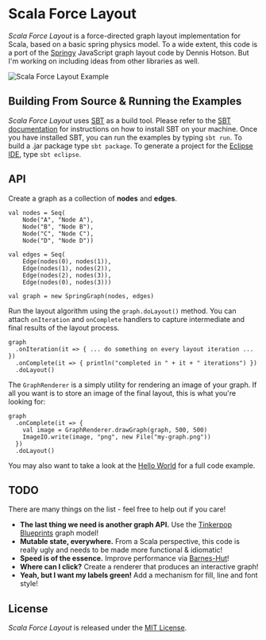 # Scala Force Layout

_Scala Force Layout_ is a force-directed graph layout implementation for Scala, based on a basic spring 
physics model. To a wide extent, this code is a port of the [Springy](http://getspringy.com/) JavaScript 
graph layout code by Dennis Hotson. But I'm working on including ideas from other libraries as well.  

![Scala Force Layout Example](http://github.com/rsimon/scala-force-layout/raw/master/scala-force-layout.png)

## Building From Source & Running the Examples

_Scala Force Layout_ uses [SBT](http://www.scala-sbt.org/) as a build tool. Please refer to the
[SBT documentation](http://www.scala-sbt.org/release/docs/index.html) for instructions on how to
install SBT on your machine. Once you have installed SBT, you can run the examples by typing ``sbt run``. 
To build a .jar package type ``sbt package``. To generate a project for the 
[Eclipse IDE](http://www.eclipse.org/), type ``sbt eclipse``.

## API

Create a graph as a collection of __nodes__ and __edges__.

    val nodes = Seq(
        Node("A", "Node A"),
        Node("B", "Node B"),
        Node("C", "Node C"),
        Node("D", "Node D"))
      
    val edges = Seq(
        Edge(nodes(0), nodes(1)),
        Edge(nodes(1), nodes(2)),
        Edge(nodes(2), nodes(3)),
        Edge(nodes(0), nodes(3)))
      
    val graph = new SpringGraph(nodes, edges)
    
Run the layout algorithm using the ``graph.doLayout()`` method. You can attach ``onIteration`` and
``onComplete`` handlers to capture intermediate and final results of the layout process.

    graph
      .onIteration(it => { ... do something on every layout iteration ... })
      .onComplete(it => { println("completed in " + it + " iterations") })
      .doLayout()
      
The ``GraphRenderer`` is a simply utility for rendering an image of your graph. If all you
want is to store an image of the final layout, this is what you're looking for:

    graph
      .onComplete(it => {
        val image = GraphRenderer.drawGraph(graph, 500, 500)
        ImageIO.write(image, "png", new File("my-graph.png"))
      })
      .doLayout()
      
You may also want to take a look at the [Hello World](https://github.com/rsimon/scala-force-layout/blob/master/src/main/scala/at/ait/dme/forcelayout/examples/HelloWorld.scala)
for a full code example. 

## TODO

There are many things on the list - feel free to help out if you care!

* __The last thing we need is another graph API.__ Use the [Tinkerpop Blueprints](https://github.com/tinkerpop/blueprints/wiki) graph model!
* __Mutable state, everywhere.__ From a Scala perspective, this code is really ugly and needs to be made more functional & idiomatic! 
* __Speed is of the essence.__ Improve performance via [Barnes-Hut](http://en.wikipedia.org/wiki/Barnes%E2%80%93Hut_simulation)!
* __Where can I click?__ Create a renderer that produces an interactive graph!
* __Yeah, but I want my labels green!__ Add a mechanism for fill, line and font style!

## License

_Scala Force Layout_ is released under the [MIT License](http://en.wikipedia.org/wiki/MIT_License).
